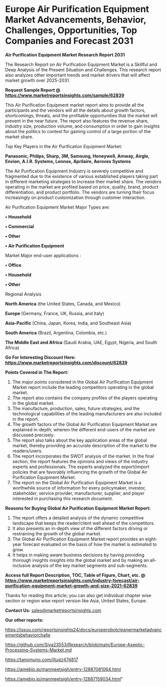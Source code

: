  # Europe Air Purification Equipment Market Advancements, Behavior, Challenges, Opportunities, Top Companies and Forecast 2031

<strong>Air Purification Equipment Market Research Report 2031</strong>

The Research Report on Air Purification Equipment Market is a Skillful and Deep Analysis of the Present Situation and Challenges. This research report also analyzes other important trends and market drivers that will affect market growth over 2025-2031.

<strong>Request Sample Report @ <a href=https://www.marketreportsinsights.com/sample/62839>https://www.marketreportsinsights.com/sample/62839</a></strong>

This Air Purification Equipment market report aims to provide all the participants and the vendors will all the details about growth factors, shortcomings, threats, and the profitable opportunities that the market will present in the near future. The report also features the revenue share, industry size, production volume, and consumption in order to gain insights about the politics to contest for gaining control of a large portion of the market share.

Top Key Players in the Air Purification Equipment Market:

<strong>Panasonic, Philips, Sharp, 3M, Samsung, Honeywell, Amway, Airgle, Envion, A.I.R. Systems, Lennox, Aprilaire, Aerovex Systems</strong>

The Air Purification Equipment Industry is severely competitive and fragmented due to the existence of various established players taking part in different marketing strategies to increase their market share. The vendors operating in the market are profiled based on price, quality, brand, product differentiation, and product portfolio. The vendors are turning their focus increasingly on product customization through customer interaction.

Air Purification Equipment Market Major Types are:

<strong>• Household

• Commercial

• Other

• Air Purification Equipment</strong>

Market Major end-user applications :

<strong>• Office

• Household

• Other</strong>

Regional Analysis

</u><strong><b>North America</b></strong> (the United States, Canada, and Mexico)

<strong><b>Europe </b></strong>(Germany, France, UK, Russia, and Italy)

<strong><b>Asia-Pacific</b></strong> (China, Japan, Korea, India, and Southeast Asia)

<strong><b>South America</b></strong> (Brazil, Argentina, Colombia, etc.)

<strong><b>The Middle East and Africa</b></strong> (Saudi Arabia, UAE, Egypt, Nigeria, and South Africa)

<strong>Go For Interesting Discount Here: <a href=https://www.marketreportsinsights.com/discount/62839>https://www.marketreportsinsights.com/discount/62839</a></strong>

<strong>Points Covered in The Report:</strong>
<ol>
  <li>The major points considered in the Global Air Purification Equipment Market report include the leading competitors operating in the global market.</li>
  <li>The report also contains the company profiles of the players operating in the global market.</li>
  <li>The manufacture, production, sales, future strategies, and the technological capabilities of the leading manufacturers are also included in the report.</li>
  <li>The growth factors of the Global Air Purification Equipment Market are explained in-depth, wherein the different end-users of the market are discussed precisely.</li>
  <li>The report also talks about the key application areas of the global market, thereby providing an accurate description of the market to the readers/users.</li>
  <li>The report incorporates the SWOT analysis of the market. In the final section, the report features the opinions and views of the industry experts and professionals. The experts analyzed the export/import policies that are favorably influencing the growth of the Global Air Purification Equipment Market.</li>
  <li>The report on the Global Air Purification Equipment Market is a worthwhile source of information for every policymaker, investor, stakeholder, service provider, manufacturer, supplier, and player interested in purchasing this research document.</li>
</ol>
<strong>Reasons for Buying Global Air Purification Equipment Market Report:</strong>

<ol>
  <li>The report offers a detailed analysis of the dynamic competitive landscape that keeps the reader/client well ahead of the competitors.</li>
  <li>It also presents an in-depth view of the different factors driving or restraining the growth of the global market.</li>
  <li>The Global Air Purification Equipment Market report provides an eight-year forecast evaluated on the basis of how the market is estimated to grow.</li>
  <li>It helps in making aware business decisions by having providing thorough insights insights into the global market and by making an all-inclusive analysis of the key market segments and sub-segments.</li>
</ol>
<strong>Access full Report Description, TOC, Table of Figure, Chart, etc. @ <a href=https://www.marketreportsinsights.com/industry-forecast/air-purification-equipment-market-growth-and-size-2021-62839>https://www.marketreportsinsights.com/industry-forecast/air-purification-equipment-market-growth-and-size-2021-62839</a></strong>


Thanks for reading this article; you can also get individual chapter wise section or region wise report version like Asia, United States, Europe.

<strong>Contact Us:</strong>
sales@marketreportsinsights.com

<strong>Our other reports:</strong>

<a href=https://issuu.com/reportsinsights24/docs/europerobotcleanermarketadvancementsbehaviorchalle>https://issuu.com/reportsinsights24/docs/europerobotcleanermarketadvancementsbehaviorchalle</a>

<a href=https://github.com/Siya23553/Research/blob/main/Europe-Aseptic-Processing-Systems-Market.md>https://github.com/Siya23553/Research/blob/main/Europe-Aseptic-Processing-Systems-Market.md</a>

<a href=https://tanomuno.com/illust/474817>https://tanomuno.com/illust/474817</a>

<a href=https://ameblo.jp/manmeetsigh/entry-12887081064.html>https://ameblo.jp/manmeetsigh/entry-12887081064.html</a>

<a href=https://ameblo.jp/manmeetsigh/entry-12887159034.html>https://ameblo.jp/manmeetsigh/entry-12887159034.html</a>"

